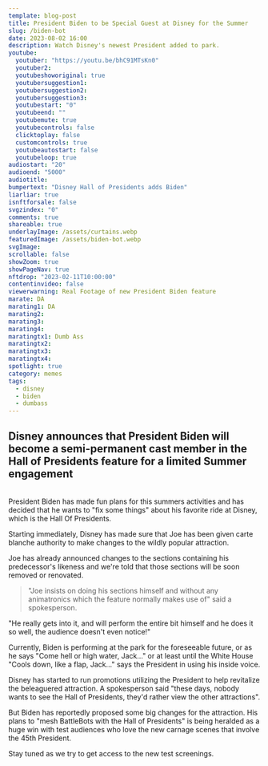 ```yaml
---
template: blog-post
title: President Biden to be Special Guest at Disney for the Summer
slug: /biden-bot
date: 2023-08-02 16:00
description: Watch Disney's newest President added to park.
youtube:
  youtuber: "https://youtu.be/bhC91MTsKn0"
  youtuber2: 
  youtubeshoworiginal: true
  youtubersuggestion1: 
  youtubersuggestion2: 
  youtubersuggestion3: 
  youtubestart: "0"
  youtubeend: ""
  youtubemute: true
  youtubecontrols: false
  clicktoplay: false
  customcontrols: true
  youtubeautostart: false
  youtubeloop: true
audiostart: "20"
audioend: "5000"
audiotitle: 
bumpertext: "Disney Hall of Presidents adds Biden"
liarliar: true
isnftforsale: false
svgzindex: "0"
comments: true
shareable: true
underlayImage: /assets/curtains.webp
featuredImage: /assets/biden-bot.webp
svgImage: 
scrollable: false
showZoom: true
showPageNav: true
nftdrop: "2023-02-11T10:00:00"
contentinvideo: false
viewerwarning: Real Footage of new President Biden feature
marate: DA
marating1: DA
marating2: 
marating3: 
marating4: 
maratingtx1: Dumb Ass
maratingtx2: 
maratingtx3: 
maratingtx4: 
spotlight: true
category: memes
tags:
  - disney
  - biden
  - dumbass
---
```

<!-- <div class="contentinside lake1" style=""> -->
<!-- <img class="" src="/assets/lakemouth.webp" width="100%" style=" z-index:-1; opacity:0;
animation: kariFilter 6s ease-in-out;
animation-delay: 4s;
animation-iteration-count:infinite;
" /> -->


<!-- <div class="bubble bubble-bottom-left" style="position:absolute; width:; top:30%; left:20vw; display:flex; justify-content:center;backdrop-filter: blur(6px);
animation: bubbleBop 9s ease-in;
animation-delay: 6s;
animation-direction: forwards;
animation-iteration-count:1;
opacity:0;
"><span style="font-size:120%; font-weight:bold;"><span style="font-size:160%; font-weight:bold;"></span></div>


<div class="bubble bubble-bottom-right" style="position:absolute; width:50vw; top:50%; right:20vw; display:block; justify-content:center; font-size:110%;backdrop-filter: blur(6px);
animation: bubbleBop1 10s ease-in;
animation-delay:8s;
animation-direction: forwards;
animation-iteration-count:1;
opacity:0;
"><span style="font-weight:bold;"></span></div>
</div> -->

<style>



</style>
<div class="contentbody" style="text-align:left !important; margin-top:0;">

## Disney announces that President Biden will become a semi-permanent cast member in the Hall of Presidents feature for a limited Summer engagement


<br />
President Biden has made fun plans for this summers activities and has decided that he wants to "fix some things" about his favorite ride at Disney, which is the Hall Of Presidents.

Starting immediately, Disney has made sure that Joe has been given carte blanche authority to make changes to the wildly popular attraction.

Joe has already announced changes to the sections containing his predecessor's likeness and we're told that those sections will be soon removed or renovated. 

<blockquote>"Joe insists on doing his sections himself and without any animatronics which the feature normally makes use of" said a spokesperson.</blockquote>

"He really gets into it, and will perform the entire bit himself and he does it so well, the audience doesn't even notice!"

Currently, Biden is performing at the park for the foreseeable future, or as he says "Come hell or high water, Jack..." or at least until the White House "Cools down, like a flap, Jack..." says the President in using his inside voice.

Disney has started to run promotions utilizing the President to help revitalize the beleaguered attraction. A spokesperson said "these days, nobody wants to see the Hall of Presidents, they'd rather view the other attractions".

But Biden has reportedly proposed some big changes for the attraction. His plans to "mesh BattleBots with the Hall of Presidents" is being heralded as a huge win with test audiences who love the new carnage scenes that involve the 45th President. 

Stay tuned as we try to get access to the new test screenings.

</div>